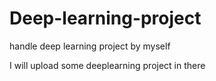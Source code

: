 # Deep-learning-project
handle deep learning project by myself

I will upload some deeplearning project in there
